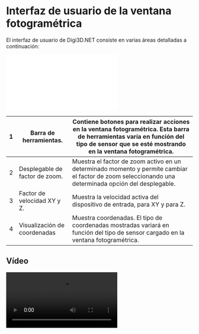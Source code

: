 # Interfaz de usuario de la ventana fotogramétrica

El interfaz de usuario de Digi3D.NET consiste en varias áreas detalladas a continuación:

![Interfaz de usuario de la ventana fotogramétrica](/digi3d-net/primeros-pasos/comenzando-a-utilizar-digi3d.net/comenzando-con-la-ventana-fotogrametrica/interfaz-usuario-ventana-fotogrametrica.md)

| 1 | Barra de herramientas.         | Contiene botones para realizar acciones en la ventana fotogramétrica. Esta barra de herramientas varía en función del tipo de sensor que se esté mostrando en la ventana fotogramétrica. |
| - | ------------------------------ | ---------------------------------------------------------------------------------------------------------------------------------------------------------------------------------------- |
| 2 | Desplegable de factor de zoom. | Muestra el factor de zoom activo en un determinado momento y permite cambiar el factor de zoom seleccionando una determinada opción del desplegable.                                     |
| 3 | Factor de velocidad XY y Z.    | Muestra la velocidad activa del dispositivo de entrada, para XY y para Z.                                                                                                                |
| 4 | Visualización de coordenadas   | Muestra coordenadas. El tipo de coordenadas mostradas variará en función del tipo de sensor cargado en la ventana fotogramétrica.                                                        |

## Vídeo

<video controls><source src="https://digi21.blob.core.windows.net/videos-ayuda/Interfaz%20de%20usuario%20de%20la%20ventana%20fotogrametrica.mp4" type="video/mp4"></video>
